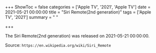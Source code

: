 +++
ShowToc = false
categories = ['Apple TV', '2021', 'Apple TV']
date = 2021-05-21 00:00:00
title = "Siri Remote(2nd generation)"
tags = ['Apple TV', '2021']
summary = " "

+++

The Siri Remote(2nd generation) was released on 2021-05-21 00:00:00.

Source: `https://en.wikipedia.org/wiki/Siri_Remote`

